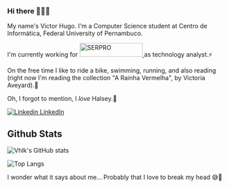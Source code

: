 ### Hi there 👋🥰💬
My name's Victor Hugo. I'm a Computer Science student at Centro de Informática, Federal University of Pernambuco.

I'm currently working for <a href="https://www.serpro.gov.br/">
  <img src="https://static.wixstatic.com/media/908269_74c0b5f854fd456da2a017a6d28c0017~mv2.png/v1/fill/w_471,h_104,al_c,q_85,usm_0.66_1.00_0.01,enc_avif,quality_auto/assinatura-serpro-govfederal-cor-horiz.png" alt="SERPRO" width="145" height="32">
</a>  as technology analyst.⚡

On the free time I like to ride a bike, swimming, running, and also reading (right now I'm reading the collection "A Rainha Vermelha", by Victoria Aveyard).📖

Oh, I forgot to mention, I *love* Halsey.💖

[![Linkedin](https://i.stack.imgur.com/gVE0j.png) LinkedIn](https://www.linkedin.com/in/vhlk)

<!--
**vhlk/vhlk** is a ✨ _special_ ✨ repository because its `README.md` (this file) appears on your GitHub profile.

Here are some ideas to get you started:

- 🔭 I’m currently working on ...
- 🌱 I’m currently learning ...
- 👯 I’m looking to collaborate on ...
- 🤔 I’m looking for help with ...
- 💬 Ask me about ...
- 📫 How to reach me: ...
- 😄 Pronouns: ...
- ⚡ Fun fact: ...
-->

## Github Stats

![Vhlk's GitHub stats](https://github-readme-stats.vercel.app/api?username=vhlk&show_icons=true)

![Top Langs](https://github-readme-stats.vercel.app/api/top-langs/?username=vhlk&layout=compact)

I wonder what it says about me... Probably that I love to break my head 😅🤣
